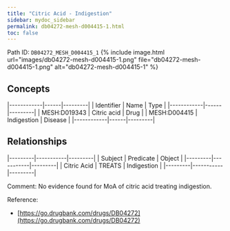 ```yaml
---
title: "Citric Acid - Indigestion"
sidebar: mydoc_sidebar
permalink: db04272-mesh-d004415-1.html
toc: false 
---
```



Path ID: `DB04272_MESH_D004415_1`
{% include image.html url="images/db04272-mesh-d004415-1.png" file="db04272-mesh-d004415-1.png" alt="db04272-mesh-d004415-1" %}

## Concepts

|------------|------|---------|
| Identifier | Name | Type    |
|------------|------|---------|
| MESH:D019343 | Citric acid | Drug |
| MESH:D004415 | Indigestion | Disease |
|------------|------|---------|

## Relationships

|---------|-----------|---------|
| Subject | Predicate | Object  |
|---------|-----------|---------|
| Citric Acid | TREATS | Indigestion |
|---------|-----------|---------|

Comment: No evidence found for MoA of citric acid treating indigestion.

Reference: 
  - [https://go.drugbank.com/drugs/DB04272](https://go.drugbank.com/drugs/DB04272)
